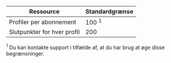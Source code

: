 Ressource| Standardgrænse
---|---
Profiler per abonnement | 100 <sup>1</sup>
Slutpunkter for hver profil| 200

<sup>1</sup> Du kan kontakte support i tilfælde af, at du har brug at øge disse begrænsninger.